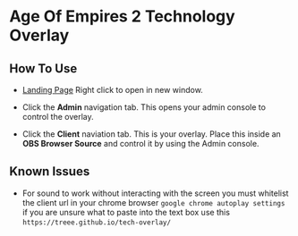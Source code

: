 # Age Of Empires 2 Technology Overlay

## How To Use

- [Landing Page](https://treee.github.io/tech-overlay/) Right click to open in new window.

- Click the **Admin** navigation tab. This opens your admin console to control the overlay.

- Click the **Client** naviation tab. This is your overlay. Place this inside an **OBS Browser Source** and control it by using the Admin console.

## Known Issues

- For sound to work without interacting with the screen you must whitelist the client url in your chrome browser `google chrome autoplay settings` if you are unsure what to paste into the text box use this `https://treee.github.io/tech-overlay/`
